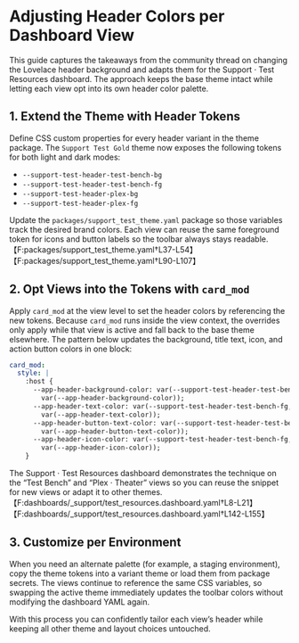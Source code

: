 # Adjusting Header Colors per Dashboard View

This guide captures the takeaways from the community thread on changing the
Lovelace header background and adapts them for the Support · Test Resources
dashboard. The approach keeps the base theme intact while letting each view
opt into its own header color palette.

## 1. Extend the Theme with Header Tokens

Define CSS custom properties for every header variant in the theme package. The
`Support Test Gold` theme now exposes the following tokens for both light and
dark modes:

- `--support-test-header-test-bench-bg`
- `--support-test-header-test-bench-fg`
- `--support-test-header-plex-bg`
- `--support-test-header-plex-fg`

Update the `packages/support_test_theme.yaml` package so those variables track
the desired brand colors. Each view can reuse the same foreground token for
icons and button labels so the toolbar always stays readable.【F:packages/support_test_theme.yaml†L37-L54】【F:packages/support_test_theme.yaml†L90-L107】

## 2. Opt Views into the Tokens with `card_mod`

Apply `card_mod` at the view level to set the header colors by referencing the
new tokens. Because `card_mod` runs inside the view context, the overrides only
apply while that view is active and fall back to the base theme elsewhere. The
pattern below updates the background, title text, icon, and action button
colors in one block:

```yaml
card_mod:
  style: |
    :host {
      --app-header-background-color: var(--support-test-header-test-bench-bg,
        var(--app-header-background-color));
      --app-header-text-color: var(--support-test-header-test-bench-fg,
        var(--app-header-text-color));
      --app-header-button-text-color: var(--support-test-header-test-bench-fg,
        var(--app-header-button-text-color));
      --app-header-icon-color: var(--support-test-header-test-bench-fg,
        var(--app-header-icon-color));
    }
```

The Support · Test Resources dashboard demonstrates the technique on the
“Test Bench” and “Plex · Theater” views so you can reuse the snippet for new
views or adapt it to other themes.【F:dashboards/_support/test_resources.dashboard.yaml†L8-L21】【F:dashboards/_support/test_resources.dashboard.yaml†L142-L155】

## 3. Customize per Environment

When you need an alternate palette (for example, a staging environment), copy
the theme tokens into a variant theme or load them from package secrets. The
views continue to reference the same CSS variables, so swapping the active
theme immediately updates the toolbar colors without modifying the dashboard
YAML again.

With this process you can confidently tailor each view’s header while keeping
all other theme and layout choices untouched.
